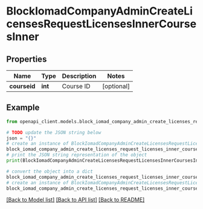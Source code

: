 # BlockIomadCompanyAdminCreateLicensesRequestLicensesInnerCoursesInner


## Properties

Name | Type | Description | Notes
------------ | ------------- | ------------- | -------------
**courseid** | **int** | Course ID | [optional] 

## Example

```python
from openapi_client.models.block_iomad_company_admin_create_licenses_request_licenses_inner_courses_inner import BlockIomadCompanyAdminCreateLicensesRequestLicensesInnerCoursesInner

# TODO update the JSON string below
json = "{}"
# create an instance of BlockIomadCompanyAdminCreateLicensesRequestLicensesInnerCoursesInner from a JSON string
block_iomad_company_admin_create_licenses_request_licenses_inner_courses_inner_instance = BlockIomadCompanyAdminCreateLicensesRequestLicensesInnerCoursesInner.from_json(json)
# print the JSON string representation of the object
print(BlockIomadCompanyAdminCreateLicensesRequestLicensesInnerCoursesInner.to_json())

# convert the object into a dict
block_iomad_company_admin_create_licenses_request_licenses_inner_courses_inner_dict = block_iomad_company_admin_create_licenses_request_licenses_inner_courses_inner_instance.to_dict()
# create an instance of BlockIomadCompanyAdminCreateLicensesRequestLicensesInnerCoursesInner from a dict
block_iomad_company_admin_create_licenses_request_licenses_inner_courses_inner_from_dict = BlockIomadCompanyAdminCreateLicensesRequestLicensesInnerCoursesInner.from_dict(block_iomad_company_admin_create_licenses_request_licenses_inner_courses_inner_dict)
```
[[Back to Model list]](../README.md#documentation-for-models) [[Back to API list]](../README.md#documentation-for-api-endpoints) [[Back to README]](../README.md)


